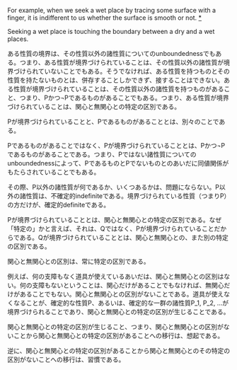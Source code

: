 For example, when we seek a wet place by tracing some surface with a finger, it is indifferent to us whether the surface is smooth or not. [*](https://github.com/TomonariMASADA/didactic-fiesta/blob/6edfe0944198ae58cfe3c9daa0055b7726f07627/008.md?plain=1#L7)

Seeking a wet place is touching the boundary between a dry and a wet places.

ある性質の境界は、その性質以外の諸性質についてのunboundednessでもある。つまり、ある性質が境界づけられていることは、その性質以外の諸性質が境界づけられていないことでもある。そうでなければ、ある性質を持つものとその性質を持たないものとは、併存することしかできず、接することはできない。ある性質が境界づけられていることは、その性質以外の諸性質を持つものがあること、つまり、Pかつ¬Pであるものがあることでもある。つまり、ある性質が境界づけられていることは、関心と無関心との特定の区別である。

Pが境界づけられていることと、Pであるものがあることとは、別々のことである。

Pであるものがあることではなく、Pが境界づけられていることとは、Pかつ¬Pであるものがあることである。つまり、Pではない諸性質についてのunboundednessによって、PであるものとPでないものとのあいだに同値関係がもたらされていることでもある。

その際、P以外の諸性質が何であるか、いくつあるかは、問題にならない。P以外の諸性質は、不確定的indefiniteである。境界づけられている性質（つまりP）の方だけが、確定的definiteである。

Pが境界づけられていることとは、関心と無関心との特定の区別である。なぜ「特定の」かと言えば、それは、Qではなく、Pが境界づけられていることだからである。Qが境界づけられていることとは、関心と無関心との、また別の特定の区別である。

関心と無関心との区別は、常に特定の区別である。

例えば、何の支障もなく道具が使えているあいだは、関心と無関心との区別はない。何の支障もないということは、関心だけがあることでもなければ、無関心だけがあることでもない。関心と無関心との区別がないことである。道具が使えなくなることが、確定的な性質P、あるいは、確定的な一群の諸性質P_1, P_2, ...が境界づけられることであり、関心と無関心との特定の区別が生じることである。

関心と無関心との特定の区別が生じること、つまり、関心と無関心との区別がないことから関心と無関心との特定の区別があることへの移行は、想起である。

逆に、関心と無関心との特定の区別があることから関心と無関心とのその特定の区別がないことへの移行は、習慣である。
